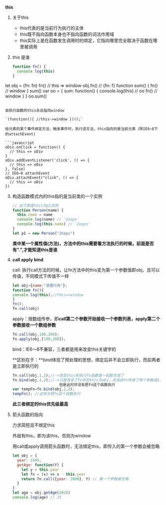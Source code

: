 **this**

1. 关于this
   - this代表的是当前行为执行的主体
   - this既不指向函数本身也不指向函数的词法作用域
   - this实际上是在函数发生调用时的绑定，它指向哪里完全取决于函数在哪里被调用

2. this 是谁

   ```javascript
   function fn() {
     console.log(this)
   }
let obj = {fn: fn}
   fn() // this => window
   obj.fn() // {fn: f}
   function sum() {
     fn() // window
   }
   sum()
   var oo = {
     sum: function() {
       console.log(this) // oo
       fn() // window
     }
   }
   oo.sum()
   ```
   
   自执行函数的this永远指向window
   
   `(function(){ //this->window })();`
   
   给元素的某个事件绑定方法，触发事件时，执行该方法，this指向的是当前元素（除IE6~8下的attachEvent)
   
   ```javascript
   oDiv.onClick = function() {
     // this => oDiv
   }
   oDiv.addEventListener('click', () => {
     // this => oDiv
   }, false)
   // IE6~8 attachEvent
   oDiv.attachEvent("click", () => {
     // this => oDiv
   })
   ```

3. 构造函数模式内的this指的是当前类的一个实例

   ```javascript 
   // 如下即是this为p1实例
   function Person(name) {
     this.name = name
     console.log(name) // '2oops'
     console.log(this.name) // '2oops'
   }
   let p1 = new Person("2oops")
   ```

   **类中某一个属性值(方法)，方法中的this需要看方法执行的时候，前面是否有".",才能知道this是谁**

4. **call apply bind**

   call: 执行call方法的时候，让fn方法中的this变为第一个参数值即obj，且可以传值，不同模式下传值不一样

   ```javascript
   let obj={name:"浪里行舟"};
   function fn(){
   console.log(this);//this=>window
   }
   fn();
   fn.call(obj)
   ```

   apply：按数组传参，即**call第二个参数开始接收一个参数列表，apply第二个参数接收一个数组参数**

   ```javascript
   fn.call(obj,100,200);
   fn.apply(obj,[100,200]);
   ```

   bind：IE6～8不兼容，三者都是用来改变this关键字的

   **区别在于：**bind体现了预处理的思想，绑定后并不会立即执行，而前两者是立即执行的

   ```javascript
   fn.call(obj,1,2);//->改变this和执行fn函数是一起都完成了
   fn.bind(obj,1,2);//->只是改变了fn中的this为obj，并且给fn传递了两个参数值1、2，
                        但是此时并没有把fn这个函数执行
   var tempFn=fn.bind(obj,1,2);
   tempFn(); //这样才把fn这个函数执行
   ```

   **此三者绑定的this优先级最高**

5. 箭头函数的指向

   力求简短且不绑定this

   外层有this，即为该this，否则为window

   用call或apply调用箭头函数时，无法绑定this，即传入的第一个参数会被忽略

   ```javascript
   let obj = {
     year: 1995,
     getAge: function(Y) {
       let y = this.year
       let fn = (x) => x - this.year
       return fn.call({year: 2000}, Y) // 第一个参数被忽略
     }
   }
   let age = obj.getAge(2020)
   console.log(age) // 25
   ```

   